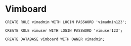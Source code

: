 # Vimboard


```postgresql
CREATE ROLE vimadmin WITH LOGIN PASSWORD 'vimadmin123';

CREATE ROLE vimuser WITH LOGIN PASSWORD 'vimuser123';

CREATE DATABASE vimboard WITH OWNER vimadmin;
```
